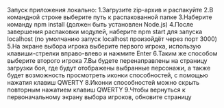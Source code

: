 Запуск приложения локально:
1.Загрузите zip-архив и распакуйте
2.В командной строке выберите путь к распакованной папке
3.Наберите команду npm install (должен быть установлен Node.js)
4.После завершения распаковки модулей, наберите npm start для запуска localhost (по умолчанию запуск localhost произойдёт через порт 3000)
5.На экране выбора игрока выберите первого игрока, использую клавиши-стрелки вправо-влево и нажмите Enter
6.Таким же способом выберите второго игрока
7.Вы будете перенаправлены на страницу загрузки боя, где будут отображены выбранные персонажи, 
  а также будет возможность просмотреть иконки способностей, с помощью нажатия клавиш QWERTY
8.Иконки способностей можно скрыть повторным нажатием клавиш QWERTY
9.Чтобы вернуться к первоначальному экрану выбора игроков, обновите страницу
